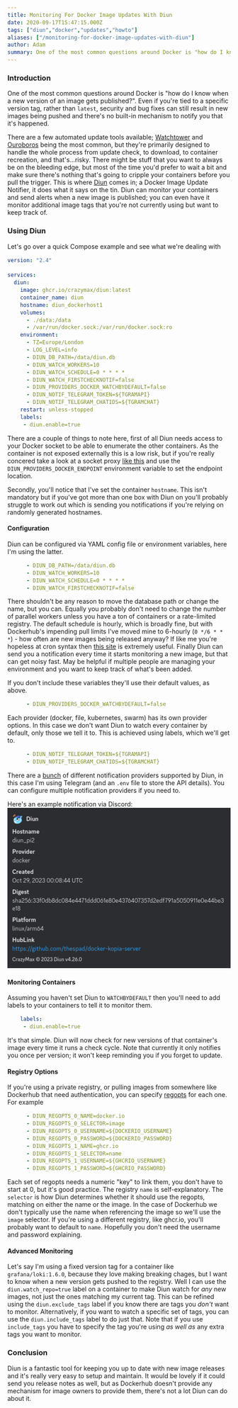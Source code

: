 ```yaml
---
title: Monitoring For Docker Image Updates With Diun
date: 2020-09-17T15:47:15.000Z
tags: ["diun","docker","updates","howto"]
aliases: ["/monitoring-for-docker-image-updates-with-diun"]
author: Adam
summary: One of the most common questions around Docker is "how do I know when I new version of an image gets published?". Even if you're tied to a specific version tag, security and bug fixes can still result in new images being pushed and there's no built-in mechanism to notify you that it's happened.
---
```


### Introduction

One of the most common questions around Docker is "how do I know when a new version of an image gets published?". Even if you're tied to a specific version tag, rather than `latest`, security and bug fixes can still result in new images being pushed and there's no built-in mechanism to notify you that it's happened.

There are a few automated update tools available; [Watchtower](https://registry.hub.docker.com/r/containrrr/watchtower/) and [Ouroboros](https://hub.docker.com/r/pyouroboros/ouroboros/) being the most common, but they're primarily designed to handle the whole process from update check, to download, to container recreation, and that's...risky. There might be stuff that you want to always be on the bleeding edge, but most of the time you'd prefer to wait a bit and make sure there's nothing that's going to cripple your containers before you pull the trigger. This is where [Diun](https://registry.hub.docker.com/r/crazymax/diun) comes in; a Docker Image Update Notifier, it does what it says on the tin. Diun can monitor your containers and send alerts when a new image is published; you can even have it monitor additional image tags that you're not currently using but want to keep track of.

### Using Diun

Let's go over a quick Compose example and see what we're dealing with

```yaml
version: "2.4"

services:
  diun:
    image: ghcr.io/crazymax/diun:latest
    container_name: diun
    hostname: diun_dockerhost1
    volumes:
      - ./data:/data
      - /var/run/docker.sock:/var/run/docker.sock:ro
    environment:
      - TZ=Europe/London
      - LOG_LEVEL=info
      - DIUN_DB_PATH=/data/diun.db
      - DIUN_WATCH_WORKERS=10
      - DIUN_WATCH_SCHEDULE=0 * * * *
      - DIUN_WATCH_FIRSTCHECKNOTIF=false
      - DIUN_PROVIDERS_DOCKER_WATCHBYDEFAULT=false
      - DIUN_NOTIF_TELEGRAM_TOKEN=${TGRAMAPI}
      - DIUN_NOTIF_TELEGRAM_CHATIDS=${TGRAMCHAT}
    restart: unless-stopped
    labels:
     - diun.enable=true
```

There are a couple of things to note here, first of all Diun needs access to your Docker socket to be able to enumerate the other containers. As the container is not exposed externally this is a low risk, but if you're really concered take a look at a socket proxy [like this](https://github.com/linuxserver/docker-socket-proxy/) and use the `DIUN_PROVIDERS_DOCKER_ENDPOINT` environment variable to set the endpoint location.

Secondly, you'll notice that I've set the container `hostname`. This isn't mandatory but if you've got more than one box with Diun on you'll probably struggle to work out which is sending you notifications if you're relying on randomly generated hostnames.

#### Configuration

Diun can be configured via YAML config file or environment variables, here I'm using the latter.

```yaml
      - DIUN_DB_PATH=/data/diun.db
      - DIUN_WATCH_WORKERS=10
      - DIUN_WATCH_SCHEDULE=0 * * * *
      - DIUN_WATCH_FIRSTCHECKNOTIF=false
```

There shouldn't be any reason to move the database path or change the name, but you can. Equally you probably don't need to change the number of parallel workers unless you have a ton of containers or a rate-limited registry. The default schedule is hourly, which is broadly fine, but with Dockerhub's impending pull limits I've moved mine to 6-hourly (`0 */6 * * *`) - how often are new images being released anyway? If like me you're hopeless at cron syntax then [this site](https://crontab.guru/examples.html) is extremely useful. Finally Diun can send you a notification every time it starts monitoring a new image, but that can get noisy fast. May be helpful if multiple people are managing your environment and you want to keep track of what's been added.

If you don't include these variables they'll use their default values, as above.

```yaml
      - DIUN_PROVIDERS_DOCKER_WATCHBYDEFAULT=false
```

Each provider (docker, file, kubernetes, swarm) has its own provider options. In this case we don't want Diun to watch every container by default, only those we tell it to. This is achieved using labels, which we'll get to.

```yaml
      - DIUN_NOTIF_TELEGRAM_TOKEN=${TGRAMAPI}
      - DIUN_NOTIF_TELEGRAM_CHATIDS=${TGRAMCHAT}
```

There are a [bunch](https://crazymax.dev/diun/config/notif/) of different notification providers supported by Diun, in this case I'm using Telegram (and an `.env` file to store the API details). You can configure multiple notification providers if you need to.

Here's an example notification via Discord:
![Discord](diun_discord.png)

#### Monitoring Containers

Assuming you haven't set Diun to `WATCHBYDEFAULT` then you'll need to add labels to your containers to tell it to monitor them.

```yaml
    labels:
     - diun.enable=true
```

It's that simple. Diun will now check for new versions of that container's image every time it runs a check cycle. Note that currently it only notifies you once per version; it won't keep reminding you if you forget to update.

#### Registry Options

If you're using a private registry, or pulling images from somewhere like Dockerhub that need authentication, you can specify [regopts](https://crazymax.dev/diun/config/regopts/) for each one. For example

```yaml
      - DIUN_REGOPTS_0_NAME=docker.io
      - DIUN_REGOPTS_0_SELECTOR=image
      - DIUN_REGOPTS_0_USERNAME=${DOCKERIO_USERNAME}
      - DIUN_REGOPTS_0_PASSWORD=${DOCKERIO_PASSWORD}
      - DIUN_REGOPTS_1_NAME=ghcr.io
      - DIUN_REGOPTS_1_SELECTOR=name
      - DIUN_REGOPTS_1_USERNAME=${GHCRIO_USERNAME}
      - DIUN_REGOPTS_1_PASSWORD=${GHCRIO_PASSWORD}
```

Each set of regopts needs a numeric "key" to link them, you don't have to start at 0, but it's good practice. The registry `name` is self-explanatory. The `selector` is how Diun determines whether it should use the regopts, matching on either the name or the image. In the case of Dockerhub we don't typically use the name when referencing the image so we'll use the `image` selector. If you're using a different registry, like ghcr.io, you'll probably want to default to `name`. Hopefully you don't need the username and password explaining.

#### Advanced Monitoring

Let's say I'm using a fixed version tag for a container like `grafana/loki:1.6.0`, because they love making breaking chages, but I want to know when a new version gets pushed to the registry. Well I can use the `diun.watch_repo=true` label on a container to make Diun watch for *any* new images, not just the ones matching my current tag. This can be refined using the `diun.exclude_tags` label if you know there are tags you *don't* want to monitor. Alternatively, if you want to watch a specific set of tags, you can use the `diun.include_tags` label to do just that. Note that if you use `include_tags` you have to specify the tag you're using *as well as* any extra tags you want to monitor.

### Conclusion

Diun is a fantastic tool for keeping you up to date with new image releases and it's really very easy to setup and maintain. It would be lovely if it could send you release notes as well, but as Dockerhub doesn't provide any mechanism for image owners to provide them, there's not a lot Diun can do about it.
